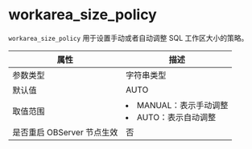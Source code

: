 workarea_size_policy 
=========================================

`workarea_size_policy` 用于设置手动或者自动调整 SQL 工作区大小的策略。


|      **属性**      |                                                        **描述**                                                         |
|------------------|-----------------------------------------------------------------------------------------------------------------------|
| 参数类型             | 字符串类型                              |
| 默认值              | AUTO                               |
| 取值范围             | <li> MANUAL：表示手动调整   <li> AUTO：表示自动调整    |
| 是否重启 OBServer 节点生效 | 否                                  |


